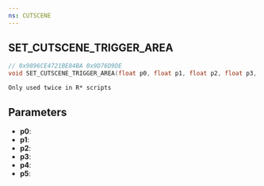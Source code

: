 ```yaml
---
ns: CUTSCENE
---
```

## SET_CUTSCENE_TRIGGER_AREA

```c
// 0x9896CE4721BE84BA 0x9D76D9DE
void SET_CUTSCENE_TRIGGER_AREA(float p0, float p1, float p2, float p3, float p4, float p5);
```

```
Only used twice in R* scripts  
```

## Parameters
* **p0**: 
* **p1**: 
* **p2**: 
* **p3**: 
* **p4**: 
* **p5**: 

